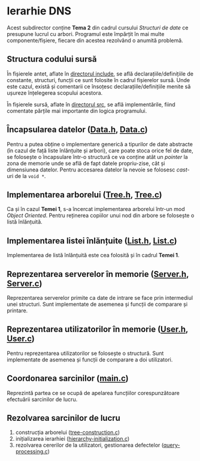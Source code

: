 [include]: include/
[src]: src/

[Data-h]: include/Data.h
[Data-c]: src/Data.c

[Tree-h]: include/Tree.h
[Tree-c]: src/Tree.c

[List-h]: include/List.h
[List-c]: src/List.c

[Server-h]: include/Server.h
[Server-c]: src/Server.c

[User-h]: include/User.h
[User-c]: src/User.c

[main-c]: src/main.c

[tree-construction-c]: src/tree-construction.c
[hierarchy-initialization-c]: src/hierarchy-initialization.c
[query-processing-c]: src/query-processing.c

# Ierarhie DNS
Acest subdirector conține **Tema 2** din cadrul cursului _Structuri de date_ ce presupune lucrul cu arbori. Programul este împărțit în mai multe componente/fișiere, fiecare din acestea rezolvând o anumită problemă.

## Structura codului sursă
În fișierele antet, aflate în [directorul include][include], se află declarațiile/definițiile de constante, structuri, funcții ce sunt folosite în cadrul fișierelor sursă. Unde este cazul, există și comentarii ce însoțesc declarațiile/definițiile menite să ușureze înțelegerea scopului acestora.

În fișierele sursă, aflate în [directorul src][src], se află implementările, fiind comentate părțile mai importante din logica programului.

## Încapsularea datelor ([Data.h][Data-h], [Data.c][Data-c])
Pentru a putea obține o implementare generică a tipurilor de date abstracte (în cazul de față liste înlănțuite și arbori), care poate stoca orice fel de date, se folosește o încapsulare într-o structură ce va conține atât un _pointer_ la zona de memorie unde se află de fapt datele propriu-zise, cât și dimensiunea datelor. Pentru accesarea datelor la nevoie se folosesc _cast_-uri de la `void *`.

## Implementarea arborelui ([Tree.h][Tree-h], [Tree.c][Tree-c])
Ca și în cazul **Temei 1**, s-a încercat implementarea arborelui într-un mod _Object Oriented_. Pentru reținerea copiilor unui nod din arbore se folosește o listă înlănțuită.

## Implementarea listei înlănțuite ([List.h][List-h], [List.c][List-c])
Implementarea de listă înlănțuită este cea folosită și în cadrul **Temei 1**.

## Reprezentarea serverelor în memorie ([Server.h][Server-h], [Server.c][Server-c])
Reprezentarea serverelor primite ca date de intrare se face prin intermediul unei structuri. Sunt implementate de asemenea și funcții de comparare și printare.

## Reprezentarea utilizatorilor în memorie ([User.h][User-h], [User.c][User-c])
Pentru reprezentarea utilizatorilor se folosește o structură. Sunt implementate de asemenea și funcții de comparare a doi utilizatori.

## Coordonarea sarcinilor ([main.c][main-c])
Reprezintă partea ce se ocupă de apelarea funcțiilor corespunzătoare efectuării sarcinilor de lucru.

## Rezolvarea sarcinilor de lucru
1. construcția arborelui ([tree-construction.c][tree-construction-c])
2. inițializarea ierarhiei ([hierarchy-initialization.c][hierarchy-initialization-c])
3. rezolvarea cererilor de la utilizatori, gestionarea defectelor ([query-processing.c][query-processing-c])
